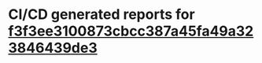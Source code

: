 # CI/CD generated reports for [f3f3ee3100873cbcc387a45fa49a323846439de3](https://github.com/hydephp/develop/commit/f3f3ee3100873cbcc387a45fa49a323846439de3)
